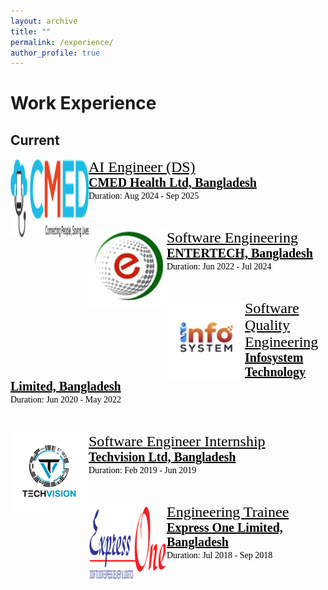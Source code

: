 ```yaml
---
layout: archive
title: ""
permalink: /experience/
author_profile: true
---
```


# Work Experience

## Current
<img src="/images/cmed_logo.png" style="float:left;width:125px;height:125px;"><span style="font-family:Georgia; color:black;"><span style="font-size:18pt"><a href="https://cmed.com.bd/" target="_blank" style="color:black;">AI Engineer (DS)</a></span><br/>
<span style="color:black; font-size:20px; font-family:Calisto MT"><b><a href="https://cmed.com.bd/" target="_blank" style="color:black;">CMED Health Ltd, Bangladesh</a></b></span><br/>
Duration: Aug 2024 - Sep 2025
</span>

<br/>

<img src="/images/entertech_bd_logo.png" style="float:left;width:125px;height:125px;"><span style="font-family:Georgia; color:black;"><span style="font-size:18pt"><a href="https://entertechbd.com/" target="_blank" style="color:black;">Software Engineering</a></span><br/>
<span style="color:black; font-size:20px; font-family:Calisto MT"><b><a href="https://entertechbd.com/" target="_blank" style="color:black;">ENTERTECH, Bangladesh</a></b></span><br/>
Duration: Jun 2022 - Jul 2024
</span>

<br/>

<img src="/images/infosystem_technology_limited_logo.png" style="float:left;width:125px;height:125px;"><span style="font-family:Georgia; color:black;"><span style="font-size:18pt"><a href="https://infosystemltd.com/" target="_blank" style="color:black;">
Software Quality Engineering</a></span><br/>
<span style="color:black; font-size:20px; font-family:Calisto MT"><b><a href="https://infosystemltd.com/" target="_blank" style="color:black;">Infosystem Technology Limited, Bangladesh</a></b></span><br/>
Duration: Jun 2020 - May 2022
</span>

<br/>

<img src="/images/tv_logo.png" style="float:left;width:125px;height:125px;"><span style="font-family:Georgia; color:black;"><span style="font-size:18pt"><a href="https://maps.app.goo.gl/pM5b1jjs4MmNnuNH9" target="_blank" style="color:black;"> Software Engineer Internship </a></span><br/>
<span style="color:black; font-size:20px; font-family:Calisto MT"><b><a href="https://maps.app.goo.gl/pM5b1jjs4MmNnuNH9" target="_blank" style="color:black;">Techvision Ltd, Bangladesh</a></b></span><br/>
Duration: Feb 2019 - Jun 2019
</span>

<br/>

<img src="/images/EOLogo.png" style="float:left;width:125px;height:125px;"><span style="font-family:Georgia; color:black;"><span style="font-size:18pt"><a href="https://expressonebd.org/" target="_blank" style="color:black;"> Engineering Trainee </a></span><br/>
<span style="color:black; font-size:20px; font-family:Calisto MT"><b><a href="https://expressonebd.org/" target="_blank" style="color:black;">Express One Limited, Bangladesh</a></b></span><br/>
Duration: Jul 2018 - Sep 2018
</span>

<br/>
